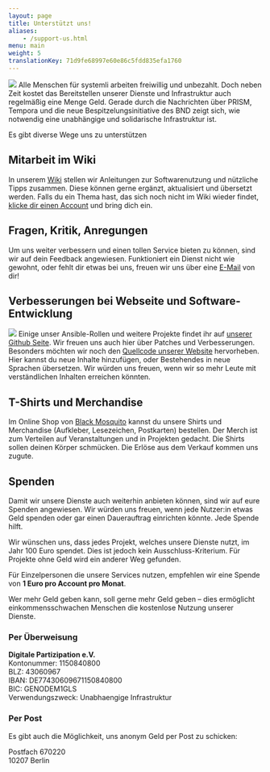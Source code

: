```yaml
---
layout: page
title: Unterstützt uns!
aliases:
    - /support-us.html
menu: main
weight: 5
translationKey: 71d9fe68997e60e86c5fdd835efa1760
---
```

[![](/assets/img/systemli_navy_sb_1_1.jpg#fl-2)](https://black-mosquito.org/de/catalogsearch/result/?q=systemli)
Alle Menschen für systemli arbeiten freiwillig und unbezahlt. Doch neben Zeit kostet das Bereitstellen unserer Dienste und Infrastruktur auch regelmäßig eine Menge Geld. Gerade durch die Nachrichten über PRISM, Tempora und die neue Bespitzelungsinitiative des BND zeigt sich, wie notwendig eine unabhängige und solidarische Infrastruktur ist.

Es gibt diverse Wege uns zu unterstützen

## Mitarbeit im Wiki

In unserem [Wiki](https://wiki.systemli.org) stellen wir Anleitungen zur Softwarenutzung und nützliche Tipps zusammen. Diese können gerne ergänzt, aktualisiert und übersetzt werden. Falls du ein Thema hast, das sich noch nicht im Wiki wieder findet, [klicke dir einen Account](https://wiki.systemli.org/start?do=register) und bring dich ein.

## Fragen, Kritik, Anregungen

Um uns weiter verbessern und einen tollen Service bieten zu können, sind wir auf dein Feedback angewiesen. Funktioniert ein Dienst nicht wie gewohnt, oder fehlt dir etwas bei uns, freuen wir uns über eine [E-Mail](mailto:support@systemli.org) von dir!

## Verbesserungen bei Webseite und Software-Entwicklung

[![](/assets/img/GitHub-Mark-64px.png#fl-2)](https://github.com/systemli/)
Einige unser Ansible-Rollen und weitere Projekte findet ihr auf [unserer Github Seite](https://github.com/systemli/). Wir freuen uns auch hier über Patches und Verbesserungen. Besonders möchten wir noch den [Quellcode unserer Website](https://github.com/systemli/systemli-website) hervorheben. Hier kannst du neue Inhalte hinzufügen, oder Bestehendes in neue Sprachen übersetzen. Wir würden uns freuen, wenn wir so mehr Leute mit verständlichen Inhalten erreichen könnten.

## T-Shirts und Merchandise

Im Online Shop von [Black Mosquito](https://black-mosquito.org/de/catalogsearch/result/?q=systemli) kannst du unsere Shirts und Merchandise (Aufkleber, Lesezeichen, Postkarten) bestellen. Der Merch ist zum Verteilen auf Veranstaltungen und in Projekten gedacht. Die Shirts sollen deinen Körper schmücken. Die Erlöse aus dem Verkauf kommen uns zugute.

## Spenden

Damit wir unsere Dienste auch weiterhin anbieten können, sind wir auf eure Spenden angewiesen. Wir würden uns freuen, wenn jede Nutzer:in etwas Geld spenden oder gar einen Dauerauftrag einrichten könnte. Jede Spende hilft.

Wir wünschen uns, dass jedes Projekt, welches unsere Dienste nutzt, im Jahr 100 Euro spendet. Dies ist jedoch kein Ausschluss-Kriterium. Für Projekte ohne Geld wird ein anderer Weg gefunden.

Für Einzelpersonen die unsere Services nutzen, empfehlen wir eine Spende von **1 Euro pro Account pro Monat**.

Wer mehr Geld geben kann, soll gerne mehr Geld geben – dies ermöglicht einkommensschwachen Menschen die kostenlose Nutzung unserer Dienste.

### Per Überweisung

**Digitale Partizipation e.V.**  
Kontonummer: 1150840800  
BLZ: 43060967  
IBAN: DE77430609671150840800  
BIC: GENODEM1GLS  
Verwendungszweck: Unabhaengige Infrastruktur

### Per Post

Es gibt auch die Möglichkeit, uns anonym Geld per Post zu schicken:

Postfach 670220  
10207 Berlin
